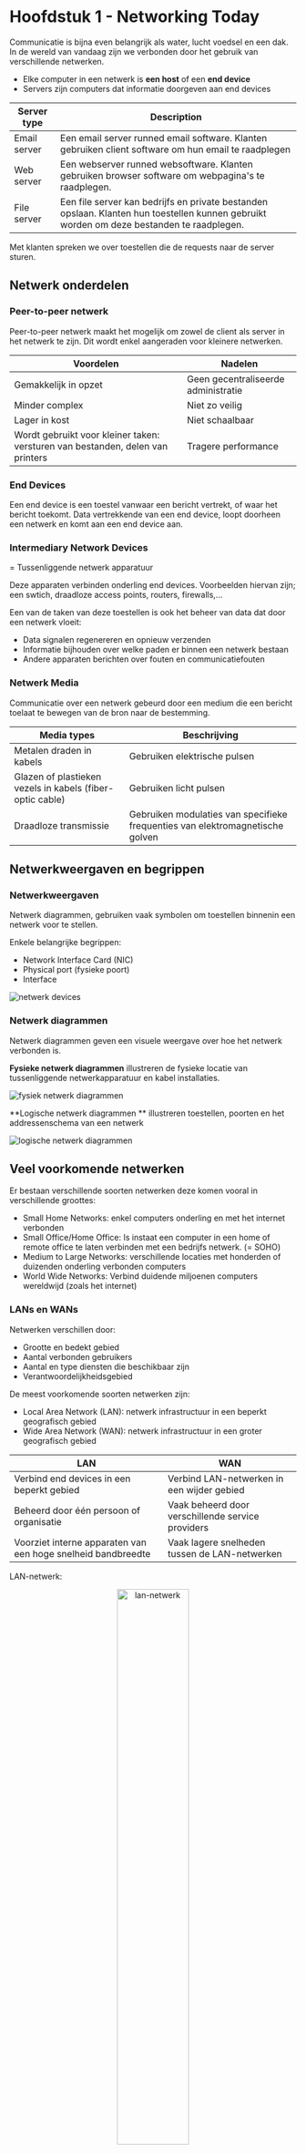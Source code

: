 # Hoofdstuk 1 - Networking Today

Communicatie is bijna even belangrijk als water, lucht voedsel en een dak. In de wereld van vandaag zijn we verbonden door het gebruik van verschillende netwerken.

- Elke computer in een netwerk is **een host** of een **end device**
- Servers zijn computers dat informatie doorgeven aan end devices

| Server type | Description |
| ----------- | ----------- | 
| Email server | Een email server runned email software. Klanten gebruiken client software om hun email te raadplegen |
| Web server | Een webserver runned websoftware. Klanten gebruiken browser software om webpagina's te raadplegen. |
| File server | Een file server kan bedrijfs en private bestanden opslaan. Klanten hun toestellen kunnen gebruikt worden om deze bestanden te raadplegen.|

Met klanten spreken we over toestellen die de requests naar de server sturen.

## Netwerk onderdelen

### Peer-to-peer netwerk

Peer-to-peer netwerk maakt het mogelijk om zowel de client als server in het netwerk te zijn. Dit wordt enkel aangeraden voor kleinere netwerken. 

| Voordelen | Nadelen |
| --------- | ------- |
| Gemakkelijk in opzet | Geen gecentraliseerde administratie |
| Minder complex | Niet zo veilig |
| Lager in kost | Niet schaalbaar |
| Wordt gebruikt voor kleiner taken: versturen van bestanden, delen van printers | Tragere performance |


### End Devices

Een end device is een toestel vanwaar een bericht vertrekt, of waar het bericht toekomt. Data vertrekkende van een end device, loopt doorheen een netwerk en komt aan een end device aan.

### Intermediary Network Devices

= Tussenliggende netwerk apparatuur

Deze apparaten verbinden onderling end devices.
Voorbeelden hiervan zijn; een swtich, draadloze access points, routers, firewalls,...

Een van de taken van deze toestellen is ook het beheer van data dat door een netwerk vloeit:

- Data signalen regenereren en opnieuw verzenden
- Informatie bijhouden over welke paden er binnen een netwerk bestaan
- Andere apparaten berichten over fouten en communicatiefouten

### Netwerk Media

Communicatie over een netwerk gebeurd door een medium die een bericht toelaat te bewegen van de bron naar de bestemming.

| Media types | Beschrijving |
| ----------- | ------------ 
| Metalen draden in kabels | Gebruiken elektrische pulsen |
| Glazen of plastieken vezels in kabels (fiber-optic cable) | Gebruiken licht pulsen |
| Draadloze transmissie | Gebruiken modulaties van specifieke frequenties van elektromagnetische golven |

## Netwerkweergaven en begrippen

### Netwerkweergaven

Netwerk diagrammen, gebruiken vaak symbolen om toestellen binnenin een netwerk voor te stellen.

Enkele belangrijke begrippen:

- Network Interface Card (NIC)
- Physical port (fysieke poort)
- Interface

![netwerk devices](src/image.png)

### Netwerk diagrammen

Netwerk diagrammen geven een visuele weergave over hoe het netwerk verbonden is.

**Fysieke netwerk diagrammen** illustreren de fysieke locatie van tussenliggende netwerkapparatuur en kabel installaties.

![fysiek netwerk diagrammen](src/image2.png)

**Logische netwerk diagrammen ** illustreren toestellen, poorten en het addressenschema van een netwerk

![logische netwerk diagrammen](image3.png)

## Veel voorkomende netwerken

Er bestaan verschillende soorten netwerken deze komen vooral in verschillende groottes:

- Small Home Networks: enkel computers onderling en met het internet verbonden
- Small Office/Home Office: Is instaat een computer in een home of remote office te laten verbinden met een bedrijfs netwerk. (= SOHO)
- Medium to Large Networks: verschillende locaties met honderden of duizenden onderling verbonden computers
- World Wide Networks: Verbind duidende miljoenen computers wereldwijd (zoals het internet)

### LANs en WANs

Netwerken verschillen door:
- Grootte en bedekt gebied
- Aantal verbonden gebruikers
- Aantal en type diensten die beschikbaar zijn
- Verantwoordelijkheidsgebied

De meest voorkomende soorten netwerken zijn:
- Local Area Network (LAN): netwerk infrastructuur in een beperkt geografisch gebied
- Wide Area Network (WAN): netwerk infrastructuur in een groter geografisch gebied

| LAN | WAN |
| --- | --- |
| Verbind end devices in een beperkt gebied | Verbind LAN-netwerken in een wijder gebied |
| Beheerd door één persoon of organisatie | Vaak beheerd door verschillende service providers |
| Voorziet interne apparaten van een hoge snelheid bandbreedte | Vaak lagere snelheden tussen de LAN-netwerken |

LAN-netwerk:

<p align="center">
    <img src="src/lan.png" alt="lan-netwerk" width="50%">
</p>

WAN-netwerk:

<p align="center">
    <img src="src/wan.png" alt="wan-netwerk" width="50%">
</p>


### Het internet

Het internet is een wereldwijde collectie van onderling verbonden LAN en WAN netwerken.

- LAN-netwerken zijn onderling verbonden doormiddel van WAN-netwerken
- WAN-netwerken kunnen koperen kabels, glasvezels kabels, en draadloze transmissie gebruiken

Het internet is geen eigendom van een persoon of organisatie. Volgende groepen zijn betrokken in het onderhouden van structuur en protocollen op het internet.
- IETF: Internet Engeneering Task Force
- ICANN: Internet Corporation for Assigned Names and Numbers
- IAB: Internet Architecture Board

<p align="center">
    <img src="src/internet.png" alt="internet" width="50%">
</p>

### Intranet en Extranet

Een **intranet** is een private collectie van LAN- en WAN-netwerken die intern behoren tot een organisatie. De bedoeling hiervan is dat deze enkel toegankelijk zijn voor leden van de organisatie.

Een organisatie kan gebruik maken van een **extranet** om beveiligde toegang to hun netwerk te geven voor individuelen die werken voor een andere organisatie maar nog steeds toegang to data op hun netwerk nodig hebben.

## Internet connections

### Internet Access Technologies

Er zijn verschillende manieren om gebruikers en organisaties met het internet te verbinden:
- Populaire diensten voor kleine kantoren of thuis-netwerken: broadband cable, broadband digital subscriber line (DSL), wireless WAN's en mobiele diensten.
- Organisaties hebben nood aan snellere verbindingen ter ondersteuning van IP telefoons, video conferencing en data center opslag.
- Verbindingen op business niveau worden vaak voorzien door Service providers (SP) en kunnen de volgende zijn: business DSL, leased lines, and Metro Ethernet

### Home and Small Office Internet Connections

| Verbinding | Beschrijving |
| ---------- | ------------ |
| Kabel | Hoge bandbreedte, altijd ingeschakeld, internet geleverd door kabel televisie dienstlevers |
| DSL | Hoge bandbreedte, altijd ingeschakeld, internet verbinding dat loopt over een telefonielijn |
| Cellular | Maakt gebruik van een telefoonnetwerk om verbinding te maken met het internet |
| Satellite | Groot voordeel voor landelijke regios zonder service providers |
| Dial-up telephone | Een low-cost, lage bandbreedte optie die gebruik maakt van een modem |
